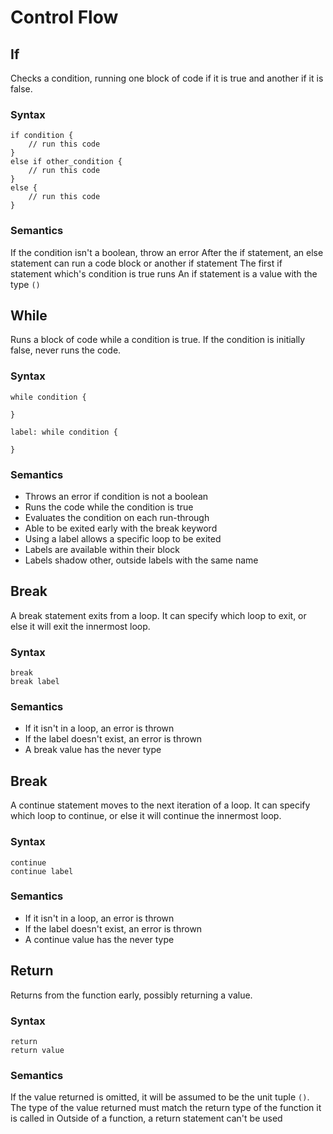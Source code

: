 # Control Flow

## If

Checks a condition, running one block of code if it is true and another if it is false.

### Syntax

```firefly
if condition {
    // run this code
}
else if other_condition {
    // run this code
}
else {
    // run this code
}
```

### Semantics

If the condition isn't a boolean, throw an error
After the if statement, an else statement can run a code block or another if statement
The first if statement which's condition is true runs
An if statement is a value with the type `()`


## While

Runs a block of code while a condition is true. If the condition is initially false, never runs the code.

### Syntax

```firefly
while condition {

}

label: while condition {

}
```

### Semantics

- Throws an error if condition is not a boolean
- Runs the code while the condition is true
- Evaluates the condition on each run-through
- Able to be exited early with the break keyword
- Using a label allows a specific loop to be exited
- Labels are available within their block
- Labels shadow other, outside labels with the same name

## Break

A break statement exits from a loop. It can specify which loop to exit, or else it will exit the innermost loop.

### Syntax

```firefly
break
break label
```

### Semantics

- If it isn't in a loop, an error is thrown
- If the label doesn't exist, an error is thrown
- A break value has the never type

## Break

A continue statement moves to the next iteration of a loop. It can specify which loop to continue, or else it will continue the innermost loop.

### Syntax

```firefly
continue
continue label
```

### Semantics

- If it isn't in a loop, an error is thrown
- If the label doesn't exist, an error is thrown
- A continue value has the never type

## Return

Returns from the function early, possibly returning a value.

### Syntax

```firefly
return
return value
```

### Semantics

If the value returned is omitted, it will be assumed to be the unit tuple `()`.
The type of the value returned must match the return type of the function it is called in
Outside of a function, a return statement can't be used